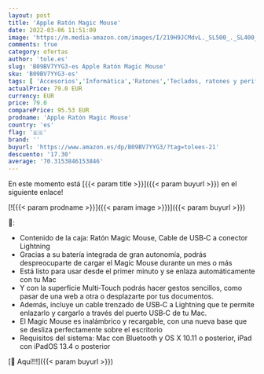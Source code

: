 ```yaml
---
layout: post
title: 'Apple Ratón Magic Mouse'
date: 2022-03-06 11:51:09
image: 'https://m.media-amazon.com/images/I/219H9JCMdvL._SL500_._SL400_.jpg'
comments: true
category: ofertas
author: 'tole.es'
slug: 'B09BV7YYG3-es Apple Ratón Magic Mouse'
sku: 'B09BV7YYG3-es'
tags: [ 'Accesorios','Informática','Ratones','Teclados, ratones y periféricos de entrada','apple', ]
actualPrice: 79.0 EUR
currency: EUR
price: 79.0
comparePrice: 95.53 EUR
prodname: 'Apple Ratón Magic Mouse'
country: 'es'
flag: '🇪🇸'
brand: ''
buyurl: 'https://www.amazon.es/dp/B09BV7YYG3/?tag=tolees-21'
descuento: '17.30'
average: '70.3153846153846'
---
```


En este momento está [{{< param title >}}]({{< param buyurl >}}) en el siguiente enlace!

[![{{< param prodname >}}]({{< param image >}})]({{< param buyurl >}})

🔎:

- Contenido de la caja: Ratón Magic Mouse, Cable de USB‑C a conector Lightning
- Gracias a su batería integrada de gran autonomía, podrás despreocuparte de cargar el Magic Mouse durante un mes o más
- Está listo para usar desde el primer minuto y se enlaza automáticamente con tu Mac
- Y con la superficie Multi‑Touch podrás hacer gestos sencillos, como pasar de una web a otra o desplazarte por tus documentos.
- Además, incluye un cable trenzado de USB‑C a Lightning que te permite enlazarlo y cargarlo a través del puerto USB‑C de tu Mac.
- El Magic Mouse es inalámbrico y recargable, con una nueva base que se desliza perfectamente sobre el escritorio
- Requisitos del sistema: Mac con Bluetooth y OS X 10.11 o posterior, iPad con iPadOS 13.4 o posterior

[🛒 Aquí!!!]({{< param buyurl >}})
